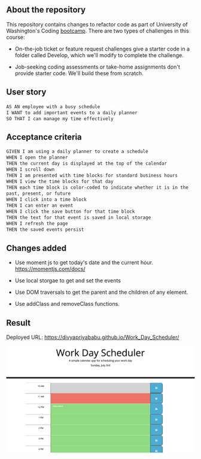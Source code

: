 ## About the repository

This repository contains changes to refactor code as part of University of Washington's Coding [bootcamp](https://bootcamp.uw.edu/coding/). There are two types of challenges in this course:

* On-the-job ticket or feature request challenges give a starter code in a folder called Develop, which we'll modify to complete the challenge.

* Job-seeking coding assessments or take-home assignments don't provide starter code. We'll build these from scratch.

## User story

```
AS AN employee with a busy schedule
I WANT to add important events to a daily planner
SO THAT I can manage my time effectively
```

## Acceptance criteria

```
GIVEN I am using a daily planner to create a schedule
WHEN I open the planner
THEN the current day is displayed at the top of the calendar
WHEN I scroll down
THEN I am presented with time blocks for standard business hours
WHEN I view the time blocks for that day
THEN each time block is color-coded to indicate whether it is in the past, present, or future
WHEN I click into a time block
THEN I can enter an event
WHEN I click the save button for that time block
THEN the text for that event is saved in local storage
WHEN I refresh the page
THEN the saved events persist
```

## Changes added

* Use moment js to get today's date and the current hour. https://momentjs.com/docs/

* Use local storgae to get and set the events

* Use DOM traversals to get the parent and the children of any element.

* Use addClass and removeClass functions.
## Result

Deployed URL: https://divyapriyababu.github.io/Work_Day_Scheduler/

![](./assets/screenshots/work-scheduler.png)